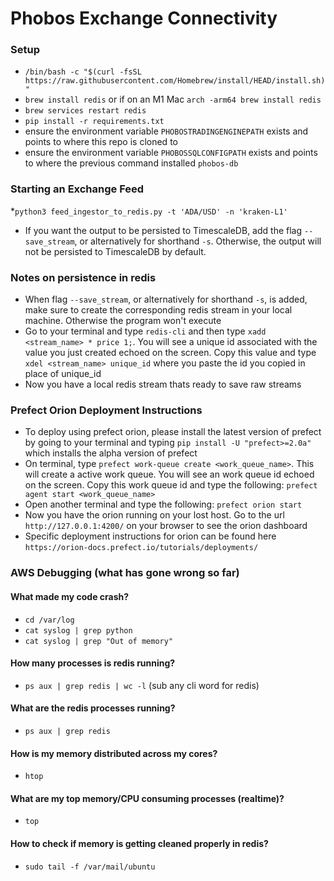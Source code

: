 # Phobos Exchange Connectivity

### Setup
* `/bin/bash -c "$(curl -fsSL https://raw.githubusercontent.com/Homebrew/install/HEAD/install.sh)"`
* `brew install redis` or if on an M1 Mac `arch -arm64 brew install redis`
* `brew services restart redis`
* `pip install -r requirements.txt`
* ensure the environment variable `PHOBOSTRADINGENGINEPATH` exists and points to where this repo is cloned to
* ensure the environment variable `PHOBOSSQLCONFIGPATH` exists and points to where the previous command installed `phobos-db`

### Starting an Exchange Feed
*`python3 feed_ingestor_to_redis.py -t 'ADA/USD' -n 'kraken-L1'`
* If you want the output to be persisted to TimescaleDB, add the flag `--save_stream`, or alternatively for shorthand `-s`. Otherwise, the output will not be persisted to TimescaleDB by default.

### Notes on persistence in redis
* When flag `--save_stream`, or alternatively for shorthand `-s`, is added, make sure to create the corresponding redis stream in your local machine.  Otherwise the program won't execute
* Go to your terminal and type `redis-cli` and then type `xadd <stream_name> * price 1;`.  You will see a unique id associated with the value
you just created echoed on the screen. Copy this value and type `xdel <stream_name> unique_id` where you paste the id you copied in place of unique_id
* Now you have a local redis stream thats ready to save raw streams

### Prefect Orion Deployment Instructions
* To deploy using prefect orion, please install the latest version of prefect by going to your terminal and typing 
`pip install -U "prefect>=2.0a"` which installs the alpha version of prefect
* On terminal, type `prefect work-queue create <work_queue_name>`.  This will create a active work queue.  You will see an work queue id
echoed on the screen.  Copy this work queue id and type the following: `prefect agent start <work_queue_name>`
* Open another terminal and type the following: `prefect orion start`
* Now you have the orion running on your lost host.  Go to the url `http://127.0.0.1:4200/` on your browser to see the orion dashboard
* Specific deployment instructions for orion can be found here `https://orion-docs.prefect.io/tutorials/deployments/`

### AWS Debugging (what has gone wrong so far)
#### What made my code crash?
* `cd /var/log`
* `cat syslog | grep python`
* `cat syslog | grep "Out of memory"`
#### How many processes is redis running?
* `ps aux | grep redis | wc -l` (sub any cli word for redis)
#### What are the redis processes running?
* `ps aux | grep redis`
#### How is my memory distributed across my cores?
* `htop`
#### What are my top memory/CPU consuming processes (realtime)?
* `top`
#### How to check if memory is getting cleaned properly in redis?
* `sudo tail -f /var/mail/ubuntu`
